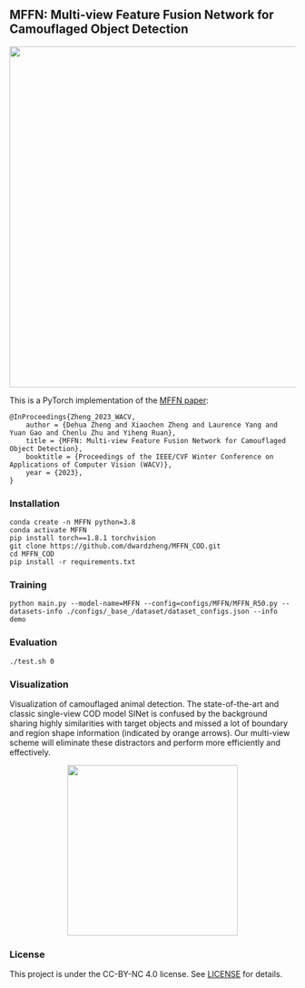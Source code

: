 ## MFFN: Multi-view Feature Fusion Network for Camouflaged Object Detection

<p align="center">
  <img src="./img/overview.png" width="600">
</p>

This is a PyTorch implementation of the [MFFN paper](https://openaccess.thecvf.com/content/WACV2023/papers/Zheng_MFFN_Multi-View_Feature_Fusion_Network_for_Camouflaged_Object_Detection_WACV_2023_paper.pdf):

```
@InProceedings{Zheng_2023_WACV, 
	author = {Dehua Zheng and Xiaochen Zheng and Laurence Yang and Yuan Gao and Chenlu Zhu and Yiheng Ruan}, 
	title = {MFFN: Multi-view Feature Fusion Network for Camouflaged Object Detection}, 
	booktitle = {Proceedings of the IEEE/CVF Winter Conference on Applications of Computer Vision (WACV)}, 
	year = {2023}, 
}
```

### Installation

```
conda create -n MFFN python=3.8
conda activate MFFN
pip install torch==1.8.1 torchvision
git clone https://github.com/dwardzheng/MFFN_COD.git
cd MFFN_COD
pip install -r requirements.txt
```
### Training

```
python main.py --model-name=MFFN --config=configs/MFFN/MFFN_R50.py --datasets-info ./configs/_base_/dataset/dataset_configs.json --info demo
```

### Evaluation

```
./test.sh 0 
```

### Visualization
Visualization of camouflaged animal detection. The state-of-the-art and classic single-view COD model SINet is confused by the background sharing highly similarities with target objects and missed a lot of boundary and region shape information (indicated by orange arrows). Our multi-view scheme will eliminate these distractors and perform more efficiently and effectively.

<p align="center">
  <img src="./img/cct.png" width="300">
</p>

### License
This project is under the CC-BY-NC 4.0 license. See [LICENSE](LICENSE) for details.


